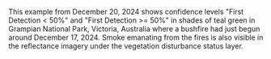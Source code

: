 This example from December 20, 2024 shows confidence levels "First Detection < 50%" and "First Detection >= 50%" in shades of teal green in Grampian National Park, Victoria, Australia where a bushfire had just begun around December 17, 2024. Smoke emanating from the fires is also visible in the reflectance imagery under the vegetation disturbance status layer.
